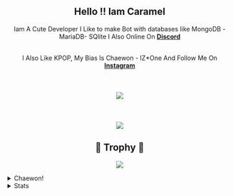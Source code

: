 
<h2 align="center">
    Hello !! Iam <strong>Caramel</strong>
</h2>


<p align="center">
    Iam A Cute Developer I Like to make Bot with databases like MongoDB - MariaDB- SQlite I Also Online On <strong> <a href="https://discord.com">Discord</a></strong>
<br>
<br>
   
 <p align="center">
 I Also Like KPOP, My Bias Is Chaewon - IZ*One And Follow Me On <strong> <a href="https://www.instagram.com/carameloDev/">Instagram</a></strong>
<br>
<br>
   
<br>
<br>
<a href="https://github.com/CarameloSz/">
        <img src="https://komarev.com/ghpvc/?username=CarameloSz&color=blue" />
  </a> 
<br>
<br>
         
<br>
<br>
<a href="https://discord.com/users/852798265996476436">
        <img src="https://lanyard-profile-readme.vercel.app/api/852798265996476436?idleMessage=%22Chaewon%20For%20Real%20%20%20%22&borderRadius=25px" />
    </a>
</p>    

<h2 align="center"> 🚀 Trophy 🚀</h2>
<p align="center">
<img src="https://github-profile-trophy.vercel.app/?username=caramelosz&theme=dracula">
</p>
<details>
  <summary>
      Chaewon!
  </summary>
  <p align="center">
    <img src="https://64.media.tumblr.com/3c1f6b909c8d2e4cea30130b20e5e641/d0db26ce1c84c777-ca/s540x810/3253bfd3d5fe373b6a816fede49a1af254ccbe31.gifv">
    <img src="https://c.tenor.com/9a_2IG-x6aEAAAAC/izone-chaewon.gif">
  </p>
</details>


<details>
  <summary>
      Stats
  </summary>
</p>
<hr/>
<p align="center">
    <a href="https://github.com/CarameloSz/">
        <img src="https://github-readme-streak-stats.herokuapp.com?user=ZeroDiscord&hide_border=true&background=0D1117&currStreakLabel=FFFFFF&sideLabels=FFFFFF&currStreakNum=FFFFFF&dates=FFFFFF&sideNums=FFFFFF&fire=f04848&ring=f04848&stroke=FFFFFFFF)](https://git.io/streak-stats" />
  </a> 
  <a href="https://github.com/ZeroDiscord/">
        <img src="https://github-readme-stats.vercel.app/api?username=CarameloSz&show_icons=true&theme=pink" />
  </a> 
<br>
<a href="https://github.com/CarameloSz/">
        <img src="https://github-readme-stats.vercel.app/api/top-langs/?username=CarameloSz&theme=gruvbox&langs_count=8&layout=compact" />
  </a> 
</p>


